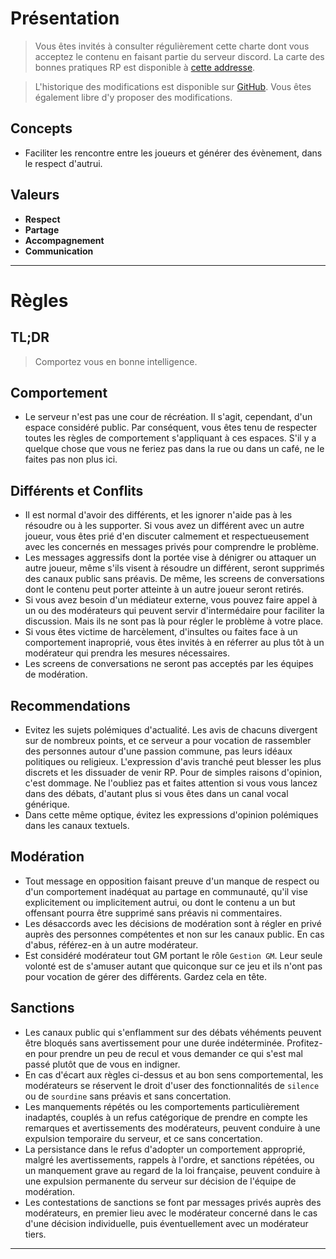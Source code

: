 # Présentation

> Vous êtes invités à consulter régulièrement cette charte dont vous acceptez le contenu en faisant partie du serveur discord. La carte des bonnes pratiques RP est disponible à [cette addresse](https://github.com/GW2RP/chart/blob/master/CHARTE_RP.md).

> L'historique des modifications est disponible sur [GitHub](https://github.com/GW2RP/chart/commits/master/CHARTE.md). Vous êtes également libre d'y proposer des modifications.

## Concepts
- Faciliter les rencontre entre les joueurs et générer des évènement, dans le respect d'autrui.

## Valeurs
- **Respect**
- **Partage**
- **Accompagnement**
- **Communication**

--- 

# Règles

## TL;DR
> Comportez vous en bonne intelligence.

## Comportement
- Le serveur n'est pas une cour de récréation. Il s'agit, cependant, d'un espace considéré public. Par conséquent, vous êtes tenu de respecter toutes les règles de comportement s'appliquant à ces espaces. S'il y a quelque chose que vous ne feriez pas dans la rue ou dans un café, ne le faites pas non plus ici.

## Différents et Conflits
- Il est normal d'avoir des différents, et les ignorer n'aide pas à les résoudre ou à les supporter. Si vous avez un différent avec un autre joueur, vous êtes prié d'en discuter calmement et respectueusement avec les concernés en messages privés pour comprendre le problème.
- Les messages aggressifs dont la portée vise à dénigrer ou attaquer un autre joueur, même s'ils visent à résoudre un différent, seront supprimés des canaux public sans préavis. De même, les screens de conversations dont le contenu peut porter atteinte à un autre joueur seront retirés.
- Si vous avez besoin d'un médiateur externe, vous pouvez faire appel à un ou des modérateurs qui peuvent servir d'intermédaire pour faciliter la discussion. Mais ils ne sont pas là pour régler le problème à votre place.
- Si vous êtes victime de harcèlement, d'insultes ou faites face à un comportement inaproprié, vous êtes invités à en réferrer au plus tôt à un modérateur qui prendra les mesures nécessaires.
- Les screens de conversations ne seront pas acceptés par les équipes de modération.

## Recommendations
- Evitez les sujets polémiques d'actualité. Les avis de chacuns divergent sur de nombreux points, et ce serveur a pour vocation de rassembler des personnes autour d'une passion commune, pas leurs idéaux politiques ou religieux. L'expression d'avis tranché peut blesser les plus discrets et les dissuader de venir RP. Pour de simples raisons d'opinion, c'est dommage. Ne l'oubliez pas et faites attention si vous vous lancez dans des débats, d'autant plus si vous êtes dans un canal vocal générique.
- Dans cette même optique, évitez les expressions d'opinion polémiques dans les canaux textuels.

## Modération
- Tout message en opposition faisant preuve d'un manque de respect ou d'un comportement inadéquat au partage en communauté, qu'il vise explicitement ou implicitement autrui, ou dont le contenu a un but offensant pourra être supprimé sans préavis ni commentaires.
- Les désaccords avec les décisions de modération sont à régler en privé auprès des personnes compétentes et non sur les canaux public. En cas d'abus, référez-en à un autre modérateur.
- Est considéré modérateur tout GM portant le rôle `Gestion GM`. Leur seule volonté est de s'amuser autant que quiconque sur ce jeu et ils n'ont pas pour vocation de gérer des différents. Gardez cela en tête.

## Sanctions
- Les canaux public qui s'enflamment sur des débats véhéments peuvent être bloqués sans avertissement pour une durée indéterminée. Profitez-en pour prendre un peu de recul et vous demander ce qui s'est mal passé plutôt que de vous en indigner.
- En cas d'écart aux règles ci-dessus et au bon sens comportemental, les modérateurs se réservent le droit d'user des fonctionnalités de `silence` ou de `sourdine` sans préavis et sans concertation.
- Les manquements répétés ou les comportements particulièrement inadaptés, couplés à un refus catégorique de prendre en compte les remarques et avertissements des modérateurs, peuvent conduire à une expulsion temporaire du serveur, et ce sans concertation.
- La persistance dans le refus d'adopter un comportement approprié, malgré les avertissements, rappels à l'ordre, et sanctions répétées, ou un manquement grave au regard de la loi française, peuvent conduire à une expulsion permanente du serveur sur décision de l'équipe de modération.
- Les contestations de sanctions se font par messages privés auprès des modérateurs, en premier lieu avec le modérateur concerné dans le cas d'une décision individuelle, puis éventuellement avec un modérateur tiers.

---
